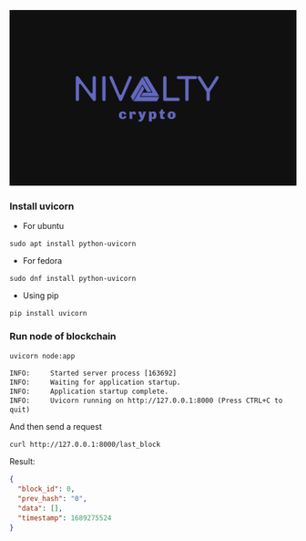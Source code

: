 ![Nivalty](img/nivalty.png)

### Install uvicorn

- For ubuntu

```shell
sudo apt install python-uvicorn
```

- For fedora

```shell
sudo dnf install python-uvicorn
```

- Using pip

```shell
pip install uvicorn
```

### Run node of blockchain

```shell
uvicorn node:app
```

```shell
INFO:     Started server process [163692]
INFO:     Waiting for application startup.
INFO:     Application startup complete.
INFO:     Uvicorn running on http://127.0.0.1:8000 (Press CTRL+C to quit)
```

And then send a request

```shell
curl http://127.0.0.1:8000/last_block
```

Result:

```json
{
  "block_id": 0,
  "prev_hash": "0",
  "data": [],
  "timestamp": 1689275524
}
```
